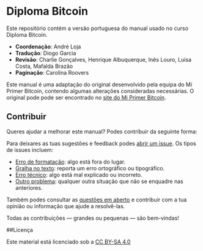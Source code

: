 # Diploma Bitcoin

Este repositório contém a versão portuguesa do manual usado no curso Diploma Bitcoin.

- **Coordenação**: André Loja
- **Tradução**: Diogo Garcia
- **Revisão**: Charlie Gonçalves, Henrique Albuquerque, Inês Louro, Luísa Costa, Mafalda Brazão
- **Paginação**: Carolina Roovers

Este manual é uma adaptação do original desenvolvido pela equipa do Mi Primer Bitcoin, contendo algumas alterações consideradas necessárias. O original pode pode ser encontrado no [site do Mi Primer Bitcoin](https://myfirstbitcoin.io/bitcoin-diploma-course/).

## Contribuir

Queres ajudar a melhorar este manual? Podes contribuir da seguinte forma:

Para deixares as tuas sugestões e feedback podes [abrir um issue](https://github.com/freemadeira/diploma-bitcoin/issues/new). Os tipos de issues incluem:

- [Erro de formatação](https://github.com/freemadeira/diploma-bitcoin/issues/new?template=formatacao.md): algo está fora do lugar.
- [Gralha no texto](https://github.com/freemadeira/diploma-bitcoin/issues/new?template=gralha.md): reporta um erro ortográfico ou tipográfico.
- [Erro técnico](https://github.com/freemadeira/diploma-bitcoin/issues/new?template=tecnico.md): algo está mal explicado ou incorreto.
- [Outro problema](https://github.com/freemadeira/diploma-bitcoin/issues/new?template=outro.md): qualquer outra situação que não se enquadre nas anteriores.

Também podes consultar as [questões em aberto](https://github.com/freemadeira/diploma-bitcoin/issues) e contribuir com a tua opinião ou informação que ajude a resolvê-las.

Todas as contribuições — grandes ou pequenas — são bem-vindas!

##Licença

Este material está licenciado sob a [CC BY-SA 4.0](LICENSE.md)
